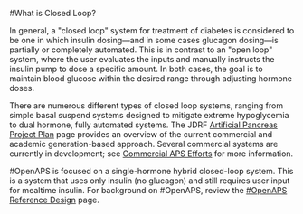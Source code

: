 #What is Closed Loop? 

In general, a "closed loop" system for treatment of diabetes is considered to be one in which insulin dosing—and in some cases glucagon dosing—is partially or completely automated. This is in contrast to an "open loop" system, where the user evaluates the inputs and manually instructs the insulin pump to dose a specific amount. In both cases, the goal is to maintain blood glucose within the desired range through adjusting hormone doses.

There are numerous different types of closed loop systems, ranging from simple basal suspend systems designed to mitigate extreme hypoglycemia to dual hormone, fully automated systems. The JDRF [Artificial Pancreas Project Plan](http://jdrf.org/research/treat/artificial-pancreas-project/) page provides an overview of the current commercial and academic generation-based approach. Several commercial systems are currently in development; see [Commercial APS Efforts](Other-projects/commercial.md) for more information.


\#OpenAPS is focused on a single-hormone hybrid closed-loop system. This is a system that uses only insulin (no glucagon) and still requires user input for mealtime insulin. For background on #OpenAPS, review the [\#OpenAPS Reference Design](http://openaps.org/open-artificial-pancreas-system-openaps-reference-design/) page.
